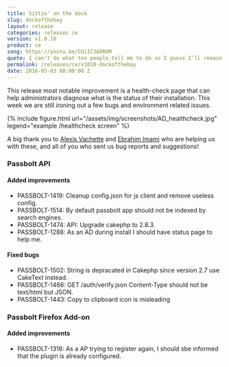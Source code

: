```yaml
---
title: Sittin' on the dock
slug: dockofthebay
layout: release
categories: releases ce
version: v1.0.10
product: ce
song: https://youtu.be/COiIC3A0ROM
quote: I can't do what ten people tell me to do so I guess I'll remain the same!
permalink: /releases/ce/v1010-dockofthebay
date: 2016-05-03 00:00:00 Z
---
```


This release most notable improvement is a health-check page that can help administrators diagnose what is 
the status of their installation. This week we are still ironing out a few bugs and environment related issues.

{% include figure.html
    url="/assets/img/screenshots/AD_healthcheck.jpg"
    legend="example /healthcheck screen"
%}

A big thank you to [Alexis Vachette](https://github.com/gunhu) and [Ebrahim Imami](https://github.com/imami) who
are helping us with these, and all of you who sent us bug reports and suggestions!


### Passbolt API
#### Added improvements

- PASSBOLT-1419: Cleanup config.json for js client and remove useless config.
- PASSBOLT-1514: By default passbolt app should not be indexed by search engines.
- PASSBOLT-1474: API: Upgrade cakephp to 2.8.3.
- PASSBOLT-1288: As an AD during install I should have status page to help me.

#### Fixed bugs
- PASSBOLT-1502: String is depracated in Cakephp since version 2.7 use CakeText instead.
- PASSBOLT-1466: GET /auth/verify.json Content-Type should not be text/html but JSON.
- PASSBOLT-1443: Copy to clipboard icon is misleading

### Passbolt Firefox Add-on
#### Added improvements

- PASSBOLT-1316: As a AP trying to register again, I should sbe informed that the plugin is already configured.
